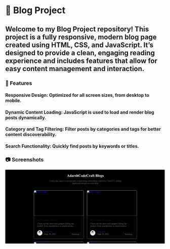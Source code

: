 # 📝 Blog Project
<h2>Welcome to my Blog Project repository! This project is a fully responsive, modern blog page created using HTML, CSS, and JavaScript. It’s designed to provide a clean, engaging reading experience and includes features that allow for easy content management and interaction.</h2>
<h3>🚀 Features</h3>
<h4>Responsive Design: Optimized for all screen sizes, from desktop to mobile.</h4>
<h4>Dynamic Content Loading: JavaScript is used to load and render blog posts dynamically.</h4>
<h4>Category and Tag Filtering: Filter posts by categories and tags for better content discoverability.</h4>
<h4>Search Functionality: Quickly find posts by keywords or titles.</h4>
<h3>📷 Screenshots</h3>
<img src="Screenshot 2024-11-05 093111.png" alt="Img" />
